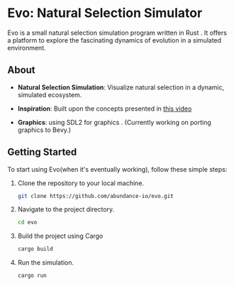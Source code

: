 # Evo: Natural Selection Simulator

Evo is a small  natural selection simulation program written in Rust . It offers a platform to explore the fascinating dynamics of evolution in a simulated environment.

## About

- **Natural Selection Simulation**: Visualize natural selection in a dynamic, simulated ecosystem.

- **Inspiration**: Built upon the concepts presented in [this video](https://www.youtube.com/watch?v=N3tRFayqVtk&t=2575s)

- **Graphics**: using SDL2 for graphics . (Currently working on porting graphics to Bevy.)

## Getting Started

To start using Evo(when it's eventually working), follow these simple steps:

1. Clone the repository to your local machine.
   ```bash
   git clone https://github.com/abundance-io/evo.git
   ```

2. Navigate to the project directory.
   ```bash
   cd evo
   ```

3. Build the project using Cargo 
   ```bash
   cargo build
   ```

4. Run the simulation.
   ```bash
   cargo run
   ```

